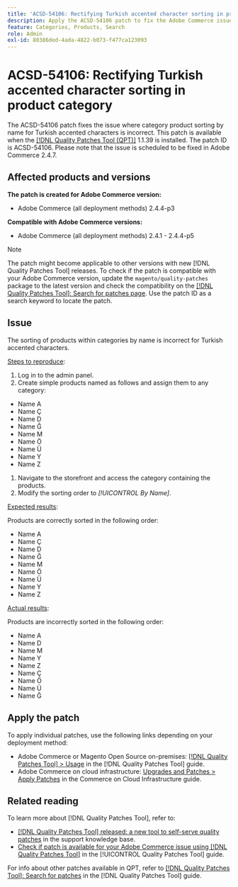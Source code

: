 ```yaml
---
title: 'ACSD-54106: Rectifying Turkish accented character sorting in product category'
description: Apply the ACSD-54106 patch to fix the Adobe Commerce issue where category product sorting by name for Turkish accented characters is incorrect.
feature: Categories, Products, Search
role: Admin
exl-id: 80386ded-4ada-4822-b073-f477ca123093
---
```

# ACSD-54106: Rectifying Turkish accented character sorting in product category

The ACSD-54106 patch fixes the issue where category product sorting by name for Turkish accented characters is incorrect. This patch is available when the [[!DNL Quality Patches Tool (QPT)]](https://experienceleague.adobe.com/en/docs/commerce-knowledge-base/kb/announcements/commerce-announcements/magento-quality-patches-released-new-tool-to-self-serve-quality-patches) 1.1.39 is installed. The patch ID is ACSD-54106. Please note that the issue is scheduled to be fixed in Adobe Commerce 2.4.7.

## Affected products and versions

**The patch is created for Adobe Commerce version:**

* Adobe Commerce (all deployment methods) 2.4.4-p3

**Compatible with Adobe Commerce versions:**

* Adobe Commerce (all deployment methods) 2.4.1 - 2.4.4-p5

>[!NOTE]
>
>The patch might become applicable to other versions with new [!DNL Quality Patches Tool] releases. To check if the patch is compatible with your Adobe Commerce version, update the `magento/quality-patches` package to the latest version and check the compatibility on the [[!DNL Quality Patches Tool]: Search for patches page](https://experienceleague.adobe.com/tools/commerce-quality-patches/index.html). Use the patch ID as a search keyword to locate the patch.

## Issue

The sorting of products within categories by name is incorrect for Turkish accented characters.

<u>Steps to reproduce</u>:

1. Log in to the admin panel.
1. Create simple products named as follows and assign them to any category:

* Name A
* Name Ç
* Name D
* Name Ğ
* Name M
* Name Ö
* Name Ü
* Name Y
* Name Z

1. Navigate to the storefront and access the category containing the products.
1. Modify the sorting order to *[!UICONTROL By Name]*.

<u>Expected results</u>:

Products are correctly sorted in the following order:

* Name A
* Name Ç
* Name D
* Name Ğ
* Name M
* Name Ö
* Name Ü
* Name Y
* Name Z

<u>Actual results</u>:

Products are incorrectly sorted in the following order:

* Name A
* Name D
* Name M
* Name Y
* Name Z
* Name Ç
* Name Ö
* Name Ü
* Name Ğ

## Apply the patch

To apply individual patches, use the following links depending on your deployment method:

* Adobe Commerce or Magento Open Source on-premises: [[!DNL Quality Patches Tool] > Usage](https://experienceleague.adobe.com/docs/commerce-operations/tools/quality-patches-tool/usage.html) in the [!DNL Quality Patches Tool] guide.
* Adobe Commerce on cloud infrastructure: [Upgrades and Patches > Apply Patches](https://experienceleague.adobe.com/docs/commerce-cloud-service/user-guide/develop/upgrade/apply-patches.html) in the Commerce on Cloud Infrastructure guide.

## Related reading

To learn more about [!DNL Quality Patches Tool], refer to:

* [[!DNL Quality Patches Tool] released: a new tool to self-serve quality patches](https://experienceleague.adobe.com/en/docs/commerce-knowledge-base/kb/announcements/commerce-announcements/magento-quality-patches-released-new-tool-to-self-serve-quality-patches) in the support knowledge base.
* [Check if patch is available for your Adobe Commerce issue using [!DNL Quality Patches Tool]](/help/tools/quality-patches-tool/patches-available-in-qpt/check-patch-for-magento-issue-with-magento-quality-patches.md) in the [!UICONTROL Quality Patches Tool] guide.


For info about other patches available in QPT, refer to [[!DNL Quality Patches Tool]: Search for patches](https://experienceleague.adobe.com/tools/commerce-quality-patches/index.html) in the [!DNL Quality Patches Tool] guide.
